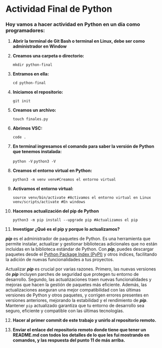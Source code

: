 # Actividad Final de Python
### Hoy vamos a hacer actividad en Python en un día como programadores:



 1. **Abrir la terminal de Git Bash o terminal en Linux, debe ser como administrador en Window**

2. **Creamos una carpeta o directorio:**

	`mkdir python-final`

3. **Entramos en ella:**

	`cd python-final`

4. **Iniciamos el repositorio:**

	`git init`

5. **Creamos un archivo:**

	`touch finales.py`

6. **Abrimos VSC:**

	`code .`

7. **En terminal ingresamos el comando para saber la versión de Python que tenemos instalada:**

	`python -V`
	`python3 -V`

8. **Creamos el entorno virtual en Python:**

	`python3 -m venv venv#Creamos el entorno virtual`

9. **Activamos el entorno virtual:**

	`source venv/bin/activate #Activamos el entorno virtual en Linux`
	`venv/scripts/activate #En windows`

10. **Hacemos actualización del pip de Python**

	`python3 -m pip install --upgrade pip #Actualizamos el pip`

11. **Investigar ¿Qué es el pip y porque lo actualizamos?**


***pip*** es el administrador de paquetes de Python. Es una herramienta que permite instalar, actualizar y gestionar bibliotecas adicionales que no están incluidas en la biblioteca estándar de Python. Con ***pip***, puedes descargar paquetes desde el [Python Package Index (PyPI)](https://pypi.org/) y otros índices, facilitando la adición de nuevas funcionalidades a tus proyectos.

Actualizar ***pip*** es crucial por varias razones. Primero, las nuevas versiones de ***pip*** incluyen parches de seguridad que protegen tu entorno de desarrollo. Segundo, las actualizaciones traen nuevas funcionalidades y mejoras que hacen la gestión de paquetes más eficiente. Además, las actualizaciones aseguran una mejor compatibilidad con las últimas versiones de Python y otros paquetes, y corrigen errores presentes en versiones anteriores, mejorando la estabilidad y el rendimiento de ***pip***. Mantener `pip` actualizado garantiza que tu entorno de desarrollo sea seguro, eficiente y compatible con las últimas tecnologías.


12. **Hacer al primer commit de este trabajo y unirlo al repositorio remoto.**

13. **Enviar el enlace del repositorio remoto donde tiene que tener un README.md con todos los detalles de lo que les fui mostrando en comandos, y las respuesta del punto 11 de más arriba.**
